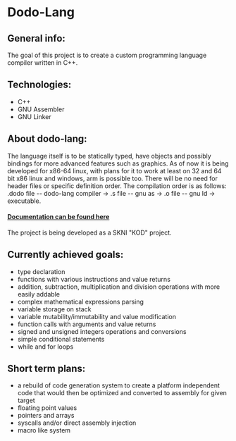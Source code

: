# Dodo-Lang

## General info:
The goal of this project is to create a custom programming language compiler written in C++.

## Technologies:
- C++
- GNU Assembler
- GNU Linker

## About dodo-lang:
The language itself is to be statically typed, have objects and possibly bindings for more advanced features such as graphics. As of now it is being developed for x86-64 linux, with plans for it to work at least on 32 and 64 bit x86 linux and windows, arm is possible too. There will be no need for header files or specific definition order. The compilation order is as follows: .dodo file -- dodo-lang compiler -> .s file -- gnu as -> .o file -- gnu ld -> executable.

#### [Documentation can be found here](./Dodo-lang/documentation/Index.md)


The project is being developed as a SKNI "KOD" project.


## Currently achieved goals:
- type declaration
- functions with various instructions and value returns
- addition, subtraction, multiplication and division operations with more easily addable
- complex mathematical expressions parsing
- variable storage on stack
- variable mutability/immutability and value modification
- function calls with arguments and value returns
- signed and unsigned integers operations and conversions
- simple conditional statements
- while and for loops

## Short term plans:

- a rebuild of code generation system to create a platform independent code that would then be optimized and converted to assembly for given target
- floating point values
- pointers and arrays
- syscalls and/or direct assembly injection
- macro like system